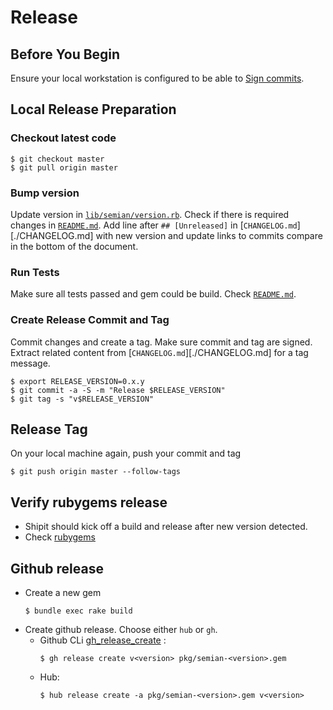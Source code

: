 # Release

## Before You Begin

Ensure your local workstation is configured to be able to
[Sign commits](https://docs.github.com/en/authentication/managing-commit-signature-verification/signing-commits).

## Local Release Preparation

### Checkout latest code

```shell
$ git checkout master
$ git pull origin master
```

### Bump version

Update version in [`lib/semian/version.rb`](./lib/semian/version.rb).
Check if there is required changes in [`README.md`](./README.md).
Add line after `## [Unreleased]` in [`CHANGELOG.md`][./CHANGELOG.md] with new version
and update links to commits compare in the bottom of the document.

### Run Tests

Make sure all tests passed and gem could be build.
Check [`README.md`](./README.md).

### Create Release Commit and Tag

Commit changes and create a tag. Make sure commit and tag are signed.
Extract related content from [`CHANGELOG.md`][./CHANGELOG.md] for a tag message.

```shell
$ export RELEASE_VERSION=0.x.y
$ git commit -a -S -m "Release $RELEASE_VERSION"
$ git tag -s "v$RELEASE_VERSION"
```

## Release Tag

On your local machine again, push your commit and tag

```shell
$ git push origin master --follow-tags
```

## Verify rubygems release

- Shipit should kick off a build and release after new version detected.
- Check [rubygems](https://rubygems.org/gems/semian)

## Github release

- Create a new gem
    ```shell
    $ bundle exec rake build
    ```
- Create github release. Choose either `hub` or `gh`.
  * Github CLi [gh_release_create](https://cli.github.com/manual/gh_release_create) :
    ```
    $ gh release create v<version> pkg/semian-<version>.gem
    ```
  * Hub:
    ```
    $ hub release create -a pkg/semian-<version>.gem v<version>
    ```
